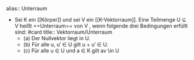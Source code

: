 alias:: Unterraum

- Sei K ein [[Körper]] und sei V ein [[K-Vektorraum]]. Eine Teilmenge U ⊆ V heißt ==Unterraum== von V , wenn folgende drei Bedingungen erfüllt sind: #card 
  title:: Vektorraum/Unterraum
	- (a) Der Nullvektor liegt in U.
	- (b) Für alle u, u′ ∈ U gilt u + u′ ∈ U.
	- (c) Für alle u ∈ U und a ∈ K gilt av \in U